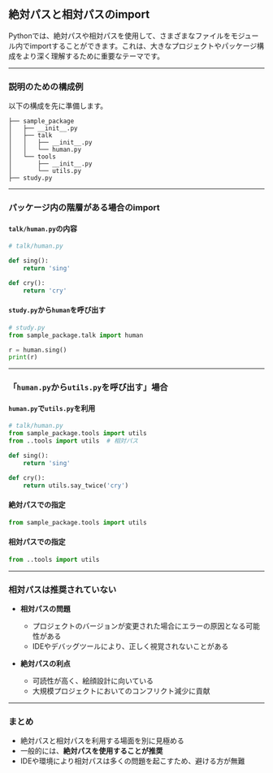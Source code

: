 ## 絶対パスと相対パスのimport

Pythonでは、絶対パスや相対パスを使用して、さまざまなファイルをモジュール内でimportすることができます。これは、大きなプロジェクトやパッケージ構成をより深く理解するために重要なテーマです。

---

### 説明のための構成例

以下の構成を先に準備します。

```plaintext
├── sample_package
│   ├── __init__.py
│   ├── talk
│   │   ├── __init__.py
│   │   └── human.py
│   └── tools
│       ├── __init__.py
│       └── utils.py
├── study.py
```

---

### パッケージ内の階層がある場合のimport

#### `talk/human.py`の内容

```python
# talk/human.py

def sing():
    return 'sing'

def cry():
    return 'cry'
```

#### `study.py`から`human`を呼び出す

```python
# study.py
from sample_package.talk import human

r = human.sing()
print(r)
```

---

### 「`human.py`から`utils.py`を呼び出す」場合

#### `human.py`で`utils.py`を利用

```python
# talk/human.py
from sample_package.tools import utils
from ..tools import utils  # 相対パス

def sing():
    return 'sing'

def cry():
    return utils.say_twice('cry')
```

#### 絶対パスでの指定

```python
from sample_package.tools import utils
```

#### 相対パスでの指定

```python
from ..tools import utils
```

---

### 相対パスは推奨されていない

- **相対パスの問題**
  - プロジェクトのバージョンが変更された場合にエラーの原因となる可能性がある
  - IDEやデバッグツールにより、正しく視覚されないことがある

- **絶対パスの利点**
  - 可読性が高く、絵顔設計に向いている
  - 大規模プロジェクトにおいてのコンフリクト減少に貢献

---

### まとめ

- 絶対パスと相対パスを利用する場面を別に見極める
- 一般的には、**絶対パスを使用することが推奨**
- IDEや環境により相対パスは多くの問題を起こすため、避ける方が無難

